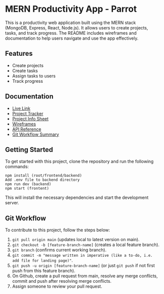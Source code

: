 # MERN Productivity App - Parrot

This is a productivity web application built using the MERN stack (MongoDB, Express, React, Node.js). It allows users to create projects, tasks, and track progress. The README includes wireframes and documentation to help users navigate and use the app effectively.

## Features

- Create projects
- Create tasks
- Assign tasks to users
- Track progress

## Documentation
- [Live Link](https://parrot.herokuapp.com/login)
- [Project Tracker](https://docs.google.com/document/d/1y7YsEo5ywrUcT6iupA0Nfy0FkMEpntL4xumSv0AWYNM/edit)
- [Project Info Sheet](https://docs.google.com/spreadsheets/d/11ZwzgrAEW6-UBbEpLIPpx7V_A7FyBuGG3XOWnFhZifg/edit#gid=0)
- [Wireframes](https://github.com/rodmen07/mern-productivity-app/files/11415581/Just-Do-It---Wireframe-cc-Premium1683331831.pdf)
- [API Reference](https://platform.openai.com/docs/api-reference/introduction)
- [Git Workflow Summary](https://open.appacademy.io/learn/ch---jan-2023-sf-cohort/mern-stack-curriculum/git-workflow)

## Getting Started

To get started with this project, clone the repository and run the following commands:

```
npm install (root/frontend/backend)
Add .env file to backend directory
npm run dev (backend)
npm start (frontent)
```

This will install the necessary dependencies and start the development server.

## Git Workflow

To contribute to this project, follow the steps below:

1. `git pull origin main` (updates local to latest version on main).
2. `git checkout -b [feature-branch-name]` (creates a local feature branch).
3. `git branch` (confirms current working branch).
4. `git commit -m "message written in imperative (like a to-do, i.e. add file for landing page)"`.
5. `git push -u origin [feature-branch-name]` (or just `git push` if not first push from this feature branch).
6. On Github, create a pull request from main, resolve any merge conflicts, commit and push after resolving merge conflicts.
7. Assign someone to review your pull request.
